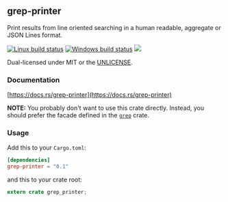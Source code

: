 grep-printer
------------
Print results from line oriented searching in a human readable, aggregate or
JSON Lines format.

[![Linux build status](https://api.travis-ci.org/BurntSushi/ripgrep.svg)](https://travis-ci.org/BurntSushi/ripgrep)
[![Windows build status](https://ci.appveyor.com/api/projects/status/github/BurntSushi/ripgrep?svg=true)](https://ci.appveyor.com/project/BurntSushi/ripgrep)
[![](https://img.shields.io/crates/v/grep-printer.svg)](https://crates.io/crates/grep-printer)

Dual-licensed under MIT or the [UNLICENSE](http://unlicense.org).

### Documentation

[https://docs.rs/grep-printer](https://docs.rs/grep-printer)

**NOTE:** You probably don't want to use this crate directly. Instead, you
should prefer the facade defined in the
[`grep`](https://docs.rs/grep)
crate.


### Usage

Add this to your `Cargo.toml`:

```toml
[dependencies]
grep-printer = "0.1"
```

and this to your crate root:

```rust
extern crate grep_printer;
```
